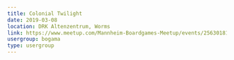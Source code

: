 ```yaml
---
title: Colonial Twilight
date: 2019-03-08
location: DRK Altenzentrum, Worms
link: https://www.meetup.com/Mannheim-Boardgames-Meetup/events/256301818/
usergroup: bogama
type: usergroup
---
```

